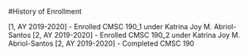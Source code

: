 #History of Enrollment

[1, AY 2019-2020] - Enrolled CMSC 190_1 under Katrina Joy M. Abriol-Santos
[2, AY 2019-2020] - Enrolled CMSC 190_2 under Katrina Joy M. Abriol-Santos
[2, AY 2019-2020] - Completed CMSC 190